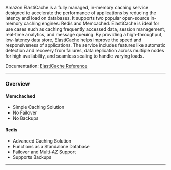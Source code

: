 Amazon ElastiCache is a fully managed, in-memory caching service designed to accelerate the performance of applications by reducing the latency and load on databases. It supports two popular open-source in-memory caching engines: Redis and Memcached. ElastiCache is ideal for use cases such as caching frequently accessed data, session management, real-time analytics, and message queuing. By providing a high-throughput, low-latency data store, ElastiCache helps improve the speed and responsiveness of applications. The service includes features like automatic detection and recovery from failures, data replication across multiple nodes for high availability, and seamless scaling to handle varying loads.

Documentation: [ElastiCache Reference](https://aws.amazon.com/elasticache/)
___
### Overview
#### Memchached
- Simple Caching Solution
- No Failover
- No Backups
#### Redis
- Advanced Caching Solution
- Functions as a Standalone Database
- Failover and Multi-AZ Support
- Supports Backups

___